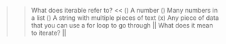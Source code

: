>> What does iterable refer to? <<
() A number
() Many numbers in a list
() A string with multiple pieces of text
(x) Any piece of data that you can use a for loop to go through
|| What does it mean to iterate? ||
